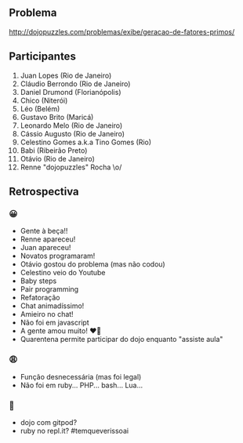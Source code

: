 ## Problema
http://dojopuzzles.com/problemas/exibe/geracao-de-fatores-primos/

## Participantes

1. Juan Lopes (Rio de Janeiro)
2. Cláudio Berrondo (Rio de Janeiro)
3. Daniel Drumond (Florianópolis)
4. Chico (Niterói)
5. Léo (Belém)
6. Gustavo Brito (Maricá)
7. Leonardo Melo (Rio de Janeiro)
8. Cássio Augusto (Rio de Janeiro)
9. Celestino Gomes a.k.a Tino Gomes (Rio)
10. Babi (Ribeirão Preto)
11. Otávio (Rio de Janeiro)
12. Renne "dojopuzzles" Rocha \o/

## Retrospectiva

### 😀

- Gente à beça!!
- Renne apareceu!
- Juan apareceu!
- Novatos programaram!
- Otávio gostou do problema (mas não codou)
- Celestino veio do Youtube
- Baby steps
- Pair programming
- Refatoração
- Chat animadíssimo!
- Amieiro no chat!
- Não foi em javascript
- A gente amou muito! ♥💚
- Quarentena permite participar do dojo enquanto "assiste aula"


### 😩

- Função desnecessária (mas foi legal)
- Não foi em ruby... PHP... bash... Lua...

### 🤫

- dojo com gitpod?
- ruby no repl.it? #temqueverissoai 
